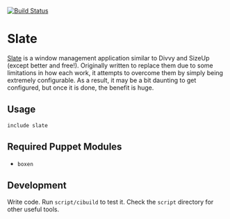[![Build
Status](https://travis-ci.org/boxen/puppet-slate.png?branch=master)](https://travis-ci.org/boxen/puppet-slate)

# Slate
[Slate](https://github.com/jigish/slate) is a window management
application similar to Divvy and SizeUp (except better and free!).
Originally written to replace them due to some limitations in how each
work, it attempts to overcome them by simply being extremely
configurable. As a result, it may be a bit daunting to get configured,
but once it is done, the benefit is huge.

## Usage

```puppet
include slate
```

## Required Puppet Modules

* `boxen`

## Development

Write code. Run `script/cibuild` to test it. Check the `script`
directory for other useful tools.
